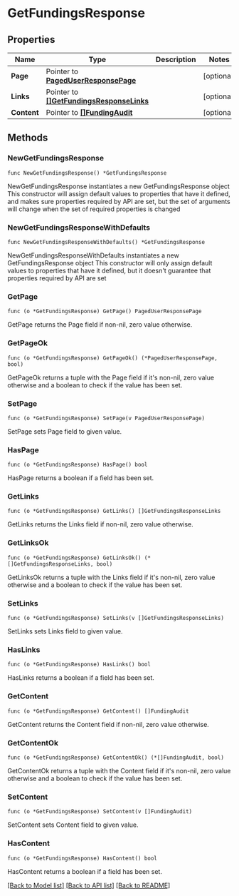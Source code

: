 # GetFundingsResponse

## Properties

Name | Type | Description | Notes
------------ | ------------- | ------------- | -------------
**Page** | Pointer to [**PagedUserResponsePage**](PagedUserResponse_page.md) |  | [optional] 
**Links** | Pointer to [**[]GetFundingsResponseLinks**](GetFundingsResponse_links.md) |  | [optional] 
**Content** | Pointer to [**[]FundingAudit**](FundingAudit.md) |  | [optional] 

## Methods

### NewGetFundingsResponse

`func NewGetFundingsResponse() *GetFundingsResponse`

NewGetFundingsResponse instantiates a new GetFundingsResponse object
This constructor will assign default values to properties that have it defined,
and makes sure properties required by API are set, but the set of arguments
will change when the set of required properties is changed

### NewGetFundingsResponseWithDefaults

`func NewGetFundingsResponseWithDefaults() *GetFundingsResponse`

NewGetFundingsResponseWithDefaults instantiates a new GetFundingsResponse object
This constructor will only assign default values to properties that have it defined,
but it doesn't guarantee that properties required by API are set

### GetPage

`func (o *GetFundingsResponse) GetPage() PagedUserResponsePage`

GetPage returns the Page field if non-nil, zero value otherwise.

### GetPageOk

`func (o *GetFundingsResponse) GetPageOk() (*PagedUserResponsePage, bool)`

GetPageOk returns a tuple with the Page field if it's non-nil, zero value otherwise
and a boolean to check if the value has been set.

### SetPage

`func (o *GetFundingsResponse) SetPage(v PagedUserResponsePage)`

SetPage sets Page field to given value.

### HasPage

`func (o *GetFundingsResponse) HasPage() bool`

HasPage returns a boolean if a field has been set.

### GetLinks

`func (o *GetFundingsResponse) GetLinks() []GetFundingsResponseLinks`

GetLinks returns the Links field if non-nil, zero value otherwise.

### GetLinksOk

`func (o *GetFundingsResponse) GetLinksOk() (*[]GetFundingsResponseLinks, bool)`

GetLinksOk returns a tuple with the Links field if it's non-nil, zero value otherwise
and a boolean to check if the value has been set.

### SetLinks

`func (o *GetFundingsResponse) SetLinks(v []GetFundingsResponseLinks)`

SetLinks sets Links field to given value.

### HasLinks

`func (o *GetFundingsResponse) HasLinks() bool`

HasLinks returns a boolean if a field has been set.

### GetContent

`func (o *GetFundingsResponse) GetContent() []FundingAudit`

GetContent returns the Content field if non-nil, zero value otherwise.

### GetContentOk

`func (o *GetFundingsResponse) GetContentOk() (*[]FundingAudit, bool)`

GetContentOk returns a tuple with the Content field if it's non-nil, zero value otherwise
and a boolean to check if the value has been set.

### SetContent

`func (o *GetFundingsResponse) SetContent(v []FundingAudit)`

SetContent sets Content field to given value.

### HasContent

`func (o *GetFundingsResponse) HasContent() bool`

HasContent returns a boolean if a field has been set.


[[Back to Model list]](../README.md#documentation-for-models) [[Back to API list]](../README.md#documentation-for-api-endpoints) [[Back to README]](../README.md)


